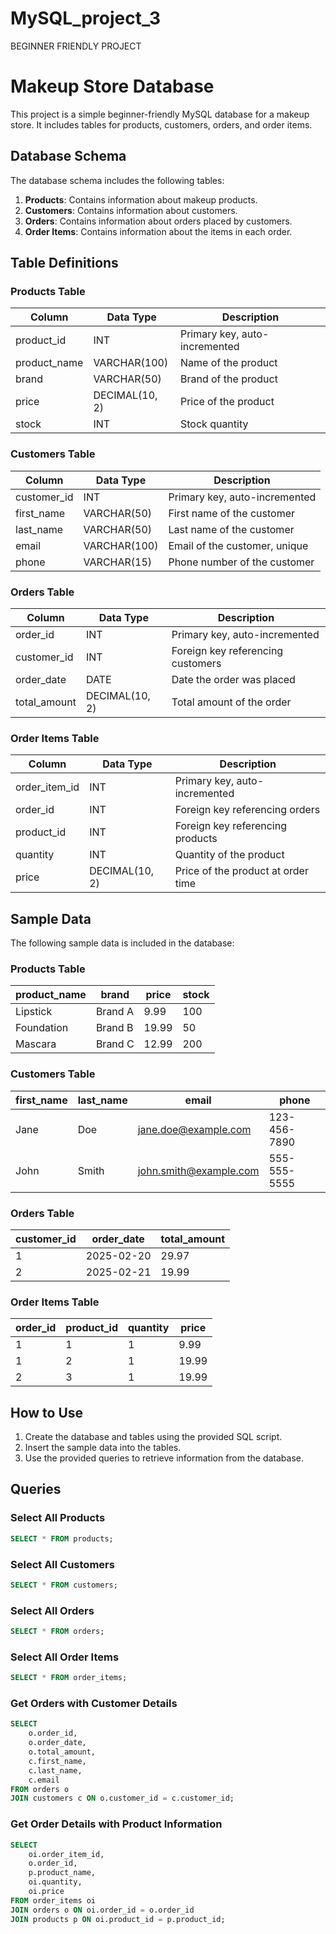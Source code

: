 # MySQL_project_3
BEGINNER FRIENDLY PROJECT 
# Makeup Store Database

This project is a simple beginner-friendly MySQL database for a makeup store. It includes tables for products, customers, orders, and order items.

## Database Schema

The database schema includes the following tables:

1. **Products**: Contains information about makeup products.
2. **Customers**: Contains information about customers.
3. **Orders**: Contains information about orders placed by customers.
4. **Order Items**: Contains information about the items in each order.

## Table Definitions

### Products Table

| Column       | Data Type      | Description                          |
|--------------|----------------|--------------------------------------|
| product_id   | INT            | Primary key, auto-incremented        |
| product_name | VARCHAR(100)   | Name of the product                  |
| brand        | VARCHAR(50)    | Brand of the product                 |
| price        | DECIMAL(10, 2) | Price of the product                 |
| stock        | INT            | Stock quantity                       |

### Customers Table

| Column       | Data Type     | Description                          |
|--------------|---------------|--------------------------------------|
| customer_id  | INT           | Primary key, auto-incremented        |
| first_name   | VARCHAR(50)   | First name of the customer           |
| last_name    | VARCHAR(50)   | Last name of the customer            |
| email        | VARCHAR(100)  | Email of the customer, unique        |
| phone        | VARCHAR(15)   | Phone number of the customer         |

### Orders Table

| Column       | Data Type      | Description                          |
|--------------|----------------|--------------------------------------|
| order_id     | INT            | Primary key, auto-incremented        |
| customer_id  | INT            | Foreign key referencing customers    |
| order_date   | DATE           | Date the order was placed            |
| total_amount | DECIMAL(10, 2) | Total amount of the order            |

### Order Items Table

| Column         | Data Type      | Description                          |
|----------------|----------------|--------------------------------------|
| order_item_id  | INT            | Primary key, auto-incremented        |
| order_id       | INT            | Foreign key referencing orders       |
| product_id     | INT            | Foreign key referencing products     |
| quantity       | INT            | Quantity of the product              |
| price          | DECIMAL(10, 2) | Price of the product at order time   |

## Sample Data

The following sample data is included in the database:

### Products Table

| product_name | brand   | price | stock |
|--------------|---------|-------|-------|
| Lipstick     | Brand A | 9.99  | 100   |
| Foundation   | Brand B | 19.99 | 50    |
| Mascara      | Brand C | 12.99 | 200   |

### Customers Table

| first_name | last_name | email                 | phone       |
|------------|------------|-----------------------|-------------|
| Jane       | Doe        | jane.doe@example.com  | 123-456-7890|
| John       | Smith      | john.smith@example.com| 555-555-5555|

### Orders Table

| customer_id | order_date | total_amount |
|-------------|------------|--------------|
| 1           | 2025-02-20 | 29.97        |
| 2           | 2025-02-21 | 19.99        |

### Order Items Table

| order_id | product_id | quantity | price |
|----------|------------|----------|-------|
| 1        | 1          | 1        | 9.99  |
| 1        | 2          | 1        | 19.99 |
| 2        | 3          | 1        | 19.99 |

## How to Use

1. Create the database and tables using the provided SQL script.
2. Insert the sample data into the tables.
3. Use the provided queries to retrieve information from the database.

## Queries

### Select All Products
```sql
SELECT * FROM products;
```

### Select All Customers
```sql
SELECT * FROM customers;
```

### Select All Orders
```sql
SELECT * FROM orders;
```

### Select All Order Items
```sql
SELECT * FROM order_items;
```

### Get Orders with Customer Details
```sql
SELECT 
    o.order_id,
    o.order_date,
    o.total_amount,
    c.first_name,
    c.last_name,
    c.email
FROM orders o
JOIN customers c ON o.customer_id = c.customer_id;
```

### Get Order Details with Product Information
```sql
SELECT 
    oi.order_item_id,
    o.order_id,
    p.product_name,
    oi.quantity,
    oi.price
FROM order_items oi
JOIN orders o ON oi.order_id = o.order_id
JOIN products p ON oi.product_id = p.product_id;
```
